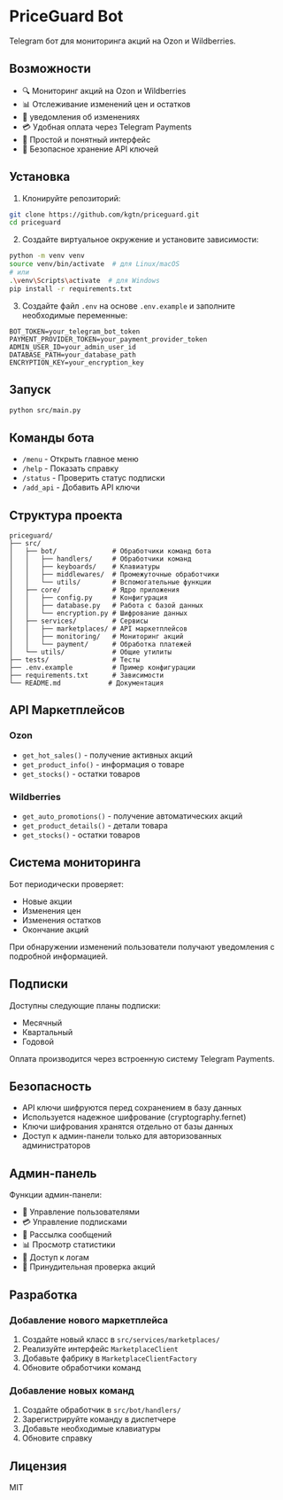 # PriceGuard Bot

Telegram бот для мониторинга акций на Ozon и Wildberries.

## Возможности

- 🔍 Мониторинг акций на Ozon и Wildberries
- 📊 Отслеживание изменений цен и остатков
- 🔔  уведомления об изменениях
- 💳 Удобная оплата через Telegram Payments
- 📱 Простой и понятный интерфейс
- 🔐 Безопасное хранение API ключей

## Установка

1. Клонируйте репозиторий:
```bash
git clone https://github.com/kgtn/priceguard.git
cd priceguard
```

2. Создайте виртуальное окружение и установите зависимости:
```bash
python -m venv venv
source venv/bin/activate  # для Linux/macOS
# или
.\venv\Scripts\activate  # для Windows
pip install -r requirements.txt
```

3. Создайте файл `.env` на основе `.env.example` и заполните необходимые переменные:
```
BOT_TOKEN=your_telegram_bot_token
PAYMENT_PROVIDER_TOKEN=your_payment_provider_token
ADMIN_USER_ID=your_admin_user_id
DATABASE_PATH=your_database_path
ENCRYPTION_KEY=your_encryption_key
```

## Запуск

```bash
python src/main.py
```

## Команды бота

- `/menu` - Открыть главное меню
- `/help` - Показать справку
- `/status` - Проверить статус подписки
- `/add_api` - Добавить API ключи

## Структура проекта

```
priceguard/
├── src/
│   ├── bot/              # Обработчики команд бота
│   │   ├── handlers/     # Обработчики команд
│   │   ├── keyboards/    # Клавиатуры
│   │   ├── middlewares/  # Промежуточные обработчики
│   │   └── utils/        # Вспомогательные функции
│   ├── core/             # Ядро приложения
│   │   ├── config.py     # Конфигурация
│   │   ├── database.py   # Работа с базой данных
│   │   └── encryption.py # Шифрование данных
│   ├── services/         # Сервисы
│   │   ├── marketplaces/ # API маркетплейсов
│   │   ├── monitoring/   # Мониторинг акций
│   │   └── payment/      # Обработка платежей
│   └── utils/            # Общие утилиты
├── tests/                # Тесты
├── .env.example          # Пример конфигурации
├── requirements.txt      # Зависимости
└── README.md            # Документация
```

## API Маркетплейсов

### Ozon

- `get_hot_sales()` - получение активных акций
- `get_product_info()` - информация о товаре
- `get_stocks()` - остатки товаров

### Wildberries

- `get_auto_promotions()` - получение автоматических акций
- `get_product_details()` - детали товара
- `get_stocks()` - остатки товаров

## Система мониторинга

Бот периодически проверяет:
- Новые акции
- Изменения цен
- Изменения остатков
- Окончание акций

При обнаружении изменений пользователи получают уведомления с подробной информацией.

## Подписки

Доступны следующие планы подписки:
- Месячный
- Квартальный
- Годовой

Оплата производится через встроенную систему Telegram Payments.

## Безопасность

- API ключи шифруются перед сохранением в базу данных
- Используется надежное шифрование (cryptography.fernet)
- Ключи шифрования хранятся отдельно от базы данных
- Доступ к админ-панели только для авторизованных администраторов

## Админ-панель

Функции админ-панели:
- 👥 Управление пользователями
- 💳 Управление подписками
- 📢 Рассылка сообщений
- 📊 Просмотр статистики
- 📝 Доступ к логам
- 🔄 Принудительная проверка акций

## Разработка

### Добавление нового маркетплейса

1. Создайте новый класс в `src/services/marketplaces/`
2. Реализуйте интерфейс `MarketplaceClient`
3. Добавьте фабрику в `MarketplaceClientFactory`
4. Обновите обработчики команд

### Добавление новых команд

1. Создайте обработчик в `src/bot/handlers/`
2. Зарегистрируйте команду в диспетчере
3. Добавьте необходимые клавиатуры
4. Обновите справку

## Лицензия

MIT

